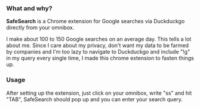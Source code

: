 ### What and why?

**SafeSearch** is a Chrome extension for Google searches via Duckduckgo directly from your omnibox.

I make about 100 to 150 Google searches on an average day. This tells a lot about me.
Since I care about my privacy, don't want my data to be farmed by companies and I'm too lazy to navigate to Duckduckgo and include
"!g" in my query every single time, I made this chrome extension to fasten things up.

### Usage
After setting up the extension, just click on your omnibox, write "ss" and hit "TAB", SafeSearch should pop up and you can enter your search query.
